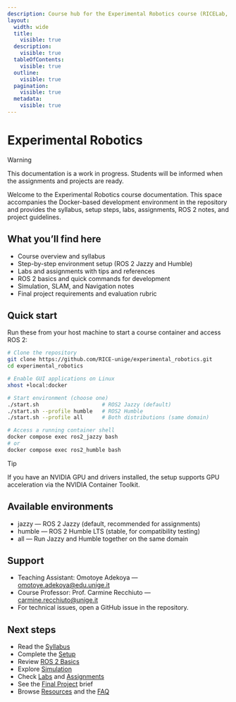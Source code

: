 ```yaml
---
description: Course hub for the Experimental Robotics course (RICELab, University of Genoa)
layout:
  width: wide
  title:
    visible: true
  description:
    visible: true
  tableOfContents:
    visible: true
  outline:
    visible: true
  pagination:
    visible: true
  metadata:
    visible: true
---
```


# Experimental Robotics

> [!WARNING]
> This documentation is a work in progress. Students will be informed when the assignments and projects are ready.

Welcome to the Experimental Robotics course documentation. This space accompanies the Docker-based development environment in the repository and provides the syllabus, setup steps, labs, assignments, ROS 2 notes, and project guidelines.

## What you’ll find here

- Course overview and syllabus
- Step-by-step environment setup (ROS 2 Jazzy and Humble)
- Labs and assignments with tips and references
- ROS 2 basics and quick commands for development
- Simulation, SLAM, and Navigation notes
- Final project requirements and evaluation rubric

## Quick start

Run these from your host machine to start a course container and access ROS 2:

```bash
# Clone the repository
git clone https://github.com/RICE-unige/experimental_robotics.git
cd experimental_robotics

# Enable GUI applications on Linux
xhost +local:docker

# Start environment (choose one)
./start.sh                    # ROS2 Jazzy (default)
./start.sh --profile humble   # ROS2 Humble
./start.sh --profile all      # Both distributions (same domain)

# Access a running container shell
docker compose exec ros2_jazzy bash
# or
docker compose exec ros2_humble bash
```

> [!TIP]
> If you have an NVIDIA GPU and drivers installed, the setup supports GPU acceleration via the NVIDIA Container Toolkit.

## Available environments

- jazzy — ROS 2 Jazzy (default, recommended for assignments)
- humble — ROS 2 Humble LTS (stable, for compatibility testing)
- all — Run Jazzy and Humble together on the same domain

## Support

- Teaching Assistant: Omotoye Adekoya — omotoye.adekoya@edu.unige.it
- Course Professor: Prof. Carmine Recchiuto — carmine.recchiuto@unige.it
- For technical issues, open a GitHub issue in the repository.

## Next steps

- Read the [Syllabus](syllabus/README.md)
- Complete the [Setup](setup/README.md)
- Review [ROS 2 Basics](ros2/README.md)
- Explore [Simulation](simulation/README.md)
- Check [Labs](labs/README.md) and [Assignments](assignments/README.md)
- See the [Final Project](final-project/README.md) brief
- Browse [Resources](resources.md) and the [FAQ](faq.md)
